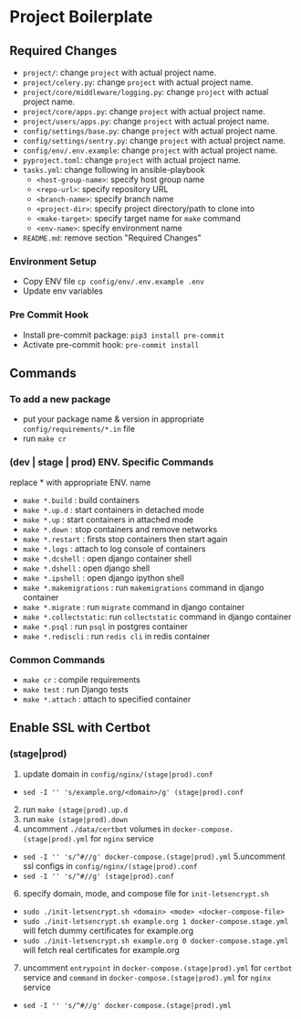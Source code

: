 # Project Boilerplate

## Required Changes

- `project/`: change `project` with actual project name.
- `project/celery.py`: change `project` with actual project name.
- `project/core/middleware/logging.py`: change `project` with actual project name.
- `project/core/apps.py`: change `project` with actual project name.
- `project/users/apps.py`: change `project` with actual project name.
- `config/settings/base.py`: change `project` with actual project name.
- `config/settings/sentry.py`: change `project` with actual project name.
- `config/env/.env.example`: change `project` with actual project name.
- `pyproject.toml`: change `project` with actual project name.
- `tasks.yml`: change following in ansible-playbook
  - `<host-group-name>`: specify host group name
  - `<repo-url>`: specify repository URL
  - `<branch-name>`: specify branch name
  - `<project-dir>`: specify project directory/path to clone into
  - `<make-target>`: specify target name for `make` command
  - `<env-name>`: specify environment name
- `README.md`: remove section "Required Changes"

### Environment Setup

- Copy ENV file `cp config/env/.env.example .env`
- Update env variables

### Pre Commit Hook

- Install pre-commit package: `pip3 install pre-commit`
- Activate pre-commit hook: `pre-commit install`

## Commands

### To add a new package

- put your package name & version in appropriate `config/requirements/*.in` file
- run `make cr`

### (dev | stage | prod) ENV. Specific Commands

replace \* with appropriate ENV. name

- `make *.build` : build containers
- `make *.up.d` : start containers in detached mode
- `make *.up` : start containers in attached mode
- `make *.down` : stop containers and remove networks
- `make *.restart` : firsts stop containers then start again
- `make *.logs` : attach to log console of containers
- `make *.dcshell` : open django container shell
- `make *.dshell` : open django shell
- `make *.ipshell` : open django ipython shell
- `make *.makemigrations` : run `makemigrations` command in django container
- `make *.migrate` : run `migrate` command in django container
- `make *.collectstatic`: run `collectstatic` command in django container
- `make *.psql` : run `psql` in postgres container
- `make *.rediscli` : run `redis cli` in redis container

### Common Commands

- `make cr` : compile requirements
- `make test` : run Django tests
- `make *.attach` : attach to specified container

## Enable SSL with Certbot

### (stage|prod)
1. update domain in `config/nginx/(stage|prod).conf`
 - `sed -I '' 's/example.org/<domain>/g' (stage|prod).conf`
2. run `make (stage|prod).up.d`
3. run `make (stage|prod).down`
4. uncomment `./data/certbot` volumes in `docker-compose.(stage|prod).yml` for `nginx` service
  - `sed -I '' 's/^#//g' docker-compose.(stage|prod).yml`
5.uncomment ssl configs in `config/nginx/(stage|prod).conf`
  - `sed -I '' 's/^#//g' (stage|prod).conf`
6. specify domain, mode, and compose file for `init-letsencrypt.sh`
  - `sudo ./init-letsencrypt.sh <domain> <mode> <docker-compose-file>`
  - `sudo ./init-letsencrypt.sh example.org 1 docker-compose.stage.yml` will fetch dummy certificates for example.org
  - `sudo ./init-letsencrypt.sh example.org 0 docker-compose.stage.yml` will fetch real certificates for example.org
7. uncomment `entrypoint` in `docker-compose.(stage|prod).yml` for `certbot` service and `command` in `docker-compose.(stage|prod).yml` for `nginx` service
  - `sed -I '' 's/^#//g' docker-compose.(stage|prod).yml`
